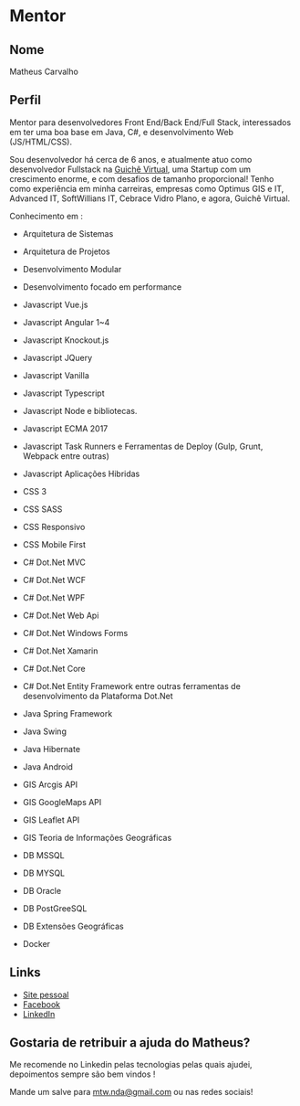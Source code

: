 # Mentor

## Nome

Matheus Carvalho

## Perfil

Mentor para desenvolvedores Front End/Back End/Full Stack, interessados em ter uma boa base em Java, C#, e desenvolvimento Web (JS/HTML/CSS).

Sou desenvolvedor há cerca de 6 anos, e atualmente atuo como desenvolvedor Fullstack na [Guichê Virtual](https://www.guichevirtual.com.br/), uma Startup com um crescimento enorme, e com desafios de tamanho proporcional!
Tenho como experiência em minha carreiras, empresas como Optimus GIS e IT, Advanced IT, SoftWillians IT, Cebrace Vidro Plano, e agora, Guichê Virtual.

Conhecimento em : 

* Arquitetura de Sistemas
* Arquitetura de Projetos
* Desenvolvimento Modular
* Desenvolvimento focado em performance

* Javascript Vue.js
* Javascript Angular 1~4
* Javascript Knockout.js
* Javascript JQuery
* Javascript Vanilla
* Javascript Typescript
* Javascript Node e bibliotecas.
* Javascript ECMA 2017
* Javascript Task Runners e Ferramentas de Deploy (Gulp, Grunt, Webpack entre outras)
* Javascript Aplicações Hibridas

* CSS 3
* CSS SASS
* CSS Responsivo
* CSS Mobile First

* C# Dot.Net MVC
* C# Dot.Net WCF
* C# Dot.Net WPF
* C# Dot.Net Web Api
* C# Dot.Net Windows Forms
* C# Dot.Net Xamarin
* C# Dot.Net Core
* C# Dot.Net Entity Framework entre outras ferramentas de desenvolvimento da Plataforma Dot.Net

* Java Spring Framework
* Java Swing
* Java Hibernate
* Java Android

* GIS Arcgis API
* GIS GoogleMaps API
* GIS Leaflet API
* GIS Teoria de Informações Geográficas

* DB MSSQL
* DB MYSQL
* DB Oracle
* DB PostGreeSQL
* DB Extensões Geográficas

* Docker

## Links

* [Site pessoal](https://github.com/minatonda)
* [Facebook](https://www.facebook.com/mtnda)
* [LinkedIn](https://www.linkedin.com/in/matheus-carvalho-a3a60984/)

## Gostaria de retribuir a ajuda do Matheus?

Me recomende no Linkedin pelas tecnologias pelas quais ajudei, depoimentos sempre são bem vindos !

Mande um salve para mtw.nda@gmail.com ou nas redes sociais!

